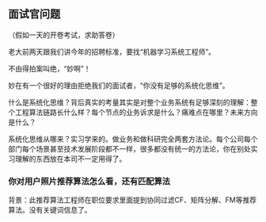 
## 面试官问题
（假如一天的开卷考试，求助答卷）


老大前两天跟我们讲今年的招聘标准，要找“机器学习系统工程师”。       

不由得拍案叫绝，“妙啊”！       


妙在有一个很好的理由拒绝我们的面试者，“你没有足够的系统化思维”。      


什么是系统化思维？背后真实的考量其实是对整个业务系统有足够深刻的理解：整个工程算法链路长什么样？每个节点的业务诉求是什么？痛难点在哪里？未来方向是什么？        


系统化思维从哪来？实习学来的。做业务和做科研完全两套方法论。每个公司每个部门每个场景甚至技术发展阶段都不一样，很多都没有统一的方法论，你在别处实习理解的东西放在本司不一定用得了。





### 你对用户照片推荐算法怎么看，还有匹配算法
背景：此推荐算法工程师在职位要求里面提到协同过滤CF、矩阵分解、FM等推荐算法。没有关键词信息了。


